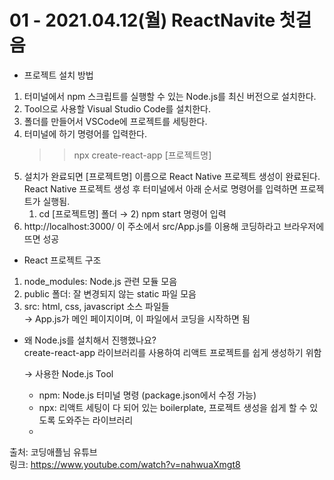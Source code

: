 # 01 - 2021.04.12(월) ReactNavite 첫걸음  
- 프로젝트 설치 방법  
 1. 터미널에서 npm 스크립트를 실행할 수 있는 Node.js를 최신 버전으로 설치한다.  
 2. Tool으로 사용할 Visual Studio Code를 설치한다.  
 3. 폴더를 만들어서 VSCode에 프로젝트를 세팅한다.  
 4. 터미널에 하기 명령어를 입력한다.   
    >> npx create-react-app [프로젝트명]  
 5. 설치가 완료되면 [프로젝트명] 이름으로 React Native 프로젝트 생성이 완료된다.  
    React Native 프로젝트 생성 후 터미널에서 아래 순서로 명령어를 입력하면 프로젝트가 실행됨.  
    1) cd [프로젝트명] 폴더 → 2) npm start 명령어 입력  
 6. http://localhost:3000/ 이 주소에서 src/App.js를 이용해 코딩하라고 브라우저에 뜨면 성공  
  
  
  
- React 프로젝트 구조  
 1. node_modules: Node.js 관련 모듈 모음  
 2. public 폴더: 잘 변경되지 않는 static 파일 모음  
 3. src: html, css, javascript 소스 파일들  
  → App.js가 메인 페이지이며, 이 파일에서 코딩을 시작하면 됨  
  
- 왜 Node.js를 설치해서 진행했나요?  
create-react-app 라이브러리를 사용하여 리액트 프로젝트를 쉽게 생성하기 위함

  → 사용한 Node.js Tool  
   - npm: Node.js 터미널 명령 (package.json에서 수정 가능)  
   - npx: 리액트 세팅이 다 되어 있는 boilerplate, 프로젝트 생성을 쉽게 할 수 있도록 도와주는 라이브러리  
   -    
출처: 코딩애플님 유튜브  
링크: https://www.youtube.com/watch?v=nahwuaXmgt8

